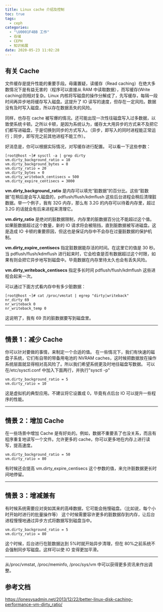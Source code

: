 ```yaml
---
title: Linux cache 介绍及控制
toc: true
tags:
  - ceph
categories:
  - "\U0001F4BB 工作"
  - 存储
  - CEPH
  - 知识拓展
date: 2020-05-23 11:02:28
---
```

## 有关 Cache

文件缓存是提升性能的重要手段。毋庸置疑，读缓存（Read caching）在绝大多数情况下是有益无害的（程序可以直接从 RAM 中读取数据），而写缓存(Write caching)则相对复杂。Linux 内核将写磁盘的操作分解成了，先写缓存，每隔一段时间再异步地将缓存写入磁盘。这提升了 IO 读写的速度，但存在一定风险。数据没有及时写入磁盘，所以存在数据丢失的风险。

同样，也存在 cache 被写爆的情况。还可能出现一次性往磁盘写入过多数据，以致使系统卡顿。之所以卡顿，是因为系统认为，缓存太大用异步的方式来不及把它们都写进磁盘，于是切换到同步的方式写入。（异步，即写入的同时进程能正常运行；同步，即写完之前其他进程不能工作）。

好消息是，你可以根据实际情况，对写缓存进行配置。
可以看一下这些参数：
```plain
[root@host ~]# sysctl -a | grep dirty
vm.dirty_background_ratio = 10
vm.dirty_background_bytes = 0
vm.dirty_ratio = 20
vm.dirty_bytes = 0
vm.dirty_writeback_centisecs = 500
vm.dirty_expire_centisecs = 3000
```

**vm.dirty_background_ratio** 是内存可以填充“脏数据”的百分比。这些“脏数据”在稍后是会写入磁盘的，pdflush/flush/kdmflush 这些后台进程会稍后清理脏数据。举一个例子，我有 32G 内存，那么有 3.2G 的内存可以待着内存里，超过 3.2G 的话就会有后来进程来清理它。

**vm.dirty_ratio** 是绝对的脏数据限制，内存里的脏数据百分比不能超过这个值。如果脏数据超过这个数量，新的 IO 请求将会被阻挡，直到脏数据被写进磁盘。这是造成 IO 卡顿的重要原因，但这也是保证内存中不会存在过量脏数据的保护机制。

**vm.dirty_expire_centisecs** 指定脏数据能存活的时间。在这里它的值是 30 秒。当 pdflush/flush/kdmflush 进行起来时，它会检查是否有数据超过这个时限，如果有则会把它异步地写到磁盘中。毕竟数据在内存里待太久也会有丢失风险。

**vm.dirty_writeback_centisecs** 指定多长时间 pdflush/flush/kdmflush 这些进程会起来一次。

可以通过下面方式看内存中有多少脏数据：

```plain
[root@host ~]# cat /proc/vmstat | egrep "dirty|writeback"
nr_dirty 69
nr_writeback 0
nr_writeback_temp 0
```

这说明了，我有 69 页的脏数据要写到磁盘里。

* * *

## 情景 1：减少 Cache

你可以针对要做的事情，来制定一个合适的值。
在一些情况下，我们有快速的磁盘子系统，它们有自带的带备用电池的 NVRAM caches，这时候把数据放在操作系统层面就显得相对高风险了。所以我们希望系统更及时地往磁盘写数据。
可以在/etc/sysctl.conf 中加入下面两行，并执行"sysctl -p"

```plain
vm.dirty_background_ratio = 5
vm.dirty_ratio = 10
```

这是虚拟机的典型应用。不建议将它设置成 0，毕竟有点后台 IO 可以提升一些程序的性能。

* * *

## 情景 2：增加 Cache

在一些场景中增加 Cache 是有好处的。例如，数据不重要丢了也没关系，而且有程序重复地读写一个文件。允许更多的 cache，你可以更多地在内存上进行读写，提高速度。

```plain
vm.dirty_background_ratio = 50
vm.dirty_ratio = 80
```

有时候还会提高 vm.dirty_expire_centisecs 这个参数的值，来允许脏数据更长时间地停留。

* * *

## 情景 3：增减兼有

有时候系统需要应对突如其来的高峰数据，它可能会拖慢磁盘。（比如说，每个小时开始时进行的批量操作等）
这个时候需要容许更多的脏数据存到内存，让后台进程慢慢地通过异步方式将数据写到磁盘当中。

```plain
vm.dirty_background_ratio = 5
vm.dirty_ratio = 80
```

这个时候，后台进行在脏数据达到 5%时就开始异步清理，但在 80%之前系统不会强制同步写磁盘。这样可以使 IO 变得更加平滑。

* * *

从/proc/vmstat, /proc/meminfo, /proc/sys/vm 中可以获得更多资讯来作出调整。

## 参考文档
https://lonesysadmin.net/2013/12/22/better-linux-disk-caching-performance-vm-dirty_ratio/